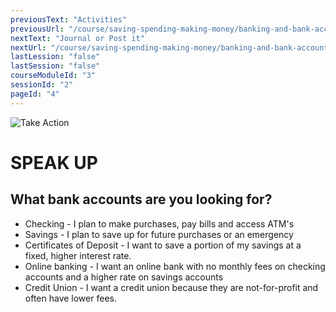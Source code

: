 ```yaml
---
previousText: "Activities"
previousUrl: "/course/saving-spending-making-money/banking-and-bank-accounts/activities"
nextText: "Journal or Post it"
nextUrl: "/course/saving-spending-making-money/banking-and-bank-accounts/journal-or-post-it"
lastLession: "false"
lastSession: "false"
courseModuleId: "3"
sessionId: "2"
pageId: "4"
---
```



![Take Action](/assets/img/lets-talk-about-it.png)
# SPEAK UP

## What bank accounts are you looking for? 
<sparkle-feed-post assignment-name="What bank accounts are you looking for?" ></sparkle-feed-post>

- Checking - I plan to make purchases, pay bills and access ATM's
- Savings -  I plan to save up for future purchases or an emergency
- Certificates of Deposit - I want to save a portion of my savings at a fixed, higher interest rate.
- Online banking - I want an online bank with no monthly fees on checking accounts and a higher rate on savings accounts
- Credit Union - I want a credit union because they are not-for-profit and often have lower fees.
